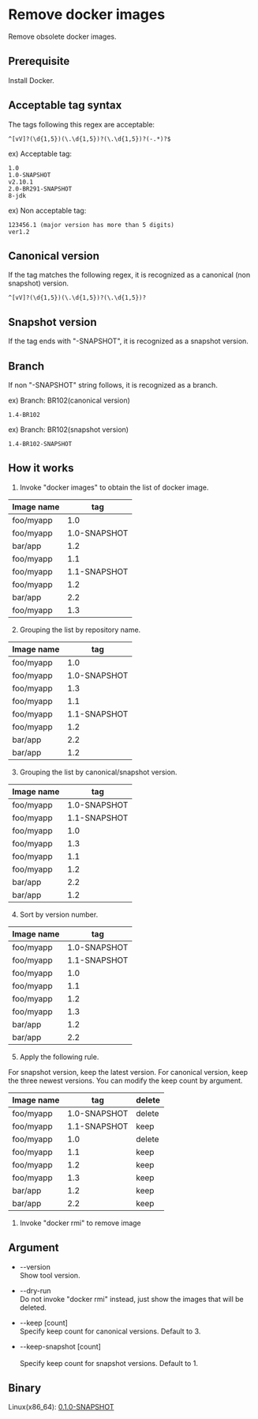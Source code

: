 # Remove docker images

Remove obsolete docker images.

## Prerequisite

Install Docker.

## Acceptable tag syntax

The tags following this regex are acceptable:

    ^[vV]?(\d{1,5})(\.\d{1,5})?(\.\d{1,5})?(-.*)?$

ex) Acceptable tag:

    1.0
    1.0-SNAPSHOT
    v2.10.1
    2.0-BR291-SNAPSHOT
    8-jdk

ex) Non acceptable tag:

    123456.1 (major version has more than 5 digits)
    ver1.2

## Canonical version

If the tag matches the following regex, it is recognized as a canonical (non snapshot) version.

    ^[vV]?(\d{1,5})(\.\d{1,5})?(\.\d{1,5})?

## Snapshot version

If the tag ends with "-SNAPSHOT", it is recognized as a snapshot version.

## Branch

If non "-SNAPSHOT" string follows, it is recognized as a branch.

ex) Branch: BR102(canonical version)

    1.4-BR102

ex) Branch: BR102(snapshot version)

    1.4-BR102-SNAPSHOT

## How it works

1. Invoke "docker images" to obtain the list of docker image.

| Image name | tag |
-|-
| foo/myapp | 1.0 |
| foo/myapp | 1.0-SNAPSHOT |
| bar/app | 1.2 |
| foo/myapp | 1.1 |
| foo/myapp | 1.1-SNAPSHOT |
| foo/myapp | 1.2 |
| bar/app | 2.2 |
| foo/myapp | 1.3 |

2. Grouping the list by repository name.

| Image name | tag |
-|-
| foo/myapp | 1.0 |
| foo/myapp | 1.0-SNAPSHOT |
| foo/myapp | 1.3 |
| foo/myapp | 1.1 |
| foo/myapp | 1.1-SNAPSHOT |
| foo/myapp | 1.2 |
| bar/app | 2.2 |
| bar/app | 1.2 |

3. Grouping the list by canonical/snapshot version.

| Image name | tag |
-|-
| foo/myapp | 1.0-SNAPSHOT |
| foo/myapp | 1.1-SNAPSHOT |
| foo/myapp | 1.0 |
| foo/myapp | 1.3 |
| foo/myapp | 1.1 |
| foo/myapp | 1.2 |
| bar/app | 2.2 |
| bar/app | 1.2 |

4. Sort by version number.

| Image name | tag |
-|-
| foo/myapp | 1.0-SNAPSHOT |
| foo/myapp | 1.1-SNAPSHOT |
| foo/myapp | 1.0 |
| foo/myapp | 1.1 |
| foo/myapp | 1.2 |
| foo/myapp | 1.3 |
| bar/app | 1.2 |
| bar/app | 2.2 |

5. Apply the following rule.

For snapshot version, keep the latest version. For canonical version, keep the three newest versions. You can modify the keep count by argument.

| Image name | tag | delete |
-|-|-
| foo/myapp | 1.0-SNAPSHOT | delete |
| foo/myapp | 1.1-SNAPSHOT | keep |
| foo/myapp | 1.0 | delete |
| foo/myapp | 1.1 | keep |
| foo/myapp | 1.2 | keep |
| foo/myapp | 1.3 | keep |
| bar/app | 1.2 | keep |
| bar/app | 2.2 | keep |

1. Invoke "docker rmi" to remove image

## Argument

- --version<br/>
Show tool version.

- --dry-run<br/>
Do not invoke "docker rmi" instead, just show the images that will be deleted.

- --keep [count]<br/>
Specify keep count for canonical versions. Default to 3.

- --keep-snapshot [count]<br/>    
Specify keep count for snapshot versions. Default to 1.

## Binary

Linux(x86_64):
[0.1.0-SNAPSHOT](http://static.ruimo.com/release/remove_docker_images/0.1.0-SNAPSHOT/remove_docker_images)

